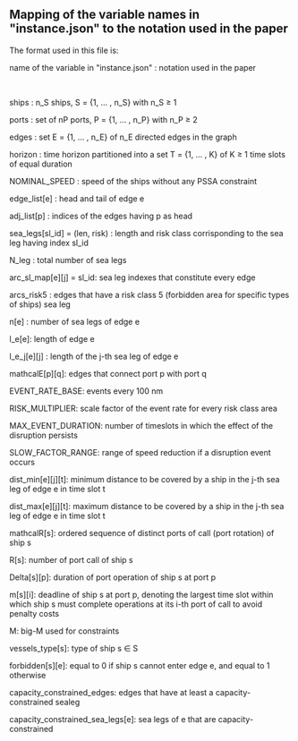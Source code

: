 ## Mapping of the variable names in "instance.json" to the notation used in the paper

The format used in this file is:

name of the variable in "instance.json" : notation used in the paper

<br>

ships : n_S ships, S = {1, … , n_S} with n_S ≥ 1

ports : set of nP ports, P = {1, … , n_P} with n_P ≥ 2

edges : set E = {1, … , n_E} of n_E directed edges in the graph

horizon : time horizon partitioned into a set T = {1, … , K} of K ≥ 1 time slots of equal duration

NOMINAL_SPEED : speed of the ships without any PSSA constraint

edge_list[e] : head and tail of edge e

adj_list[p] : indices of the edges having p as head

sea_legs[sl_id] = (len, risk) : length and risk class corrisponding to the sea leg having index sl_id

N_leg : total number of sea legs

arc_sl_map[e][j] = sl_id: sea leg indexes that constitute every edge

arcs_risk5 : edges that have a risk class 5 (forbidden area for specific types of ships) sea leg

n[e] : number of sea legs of edge e

l_e[e]: length of edge e

l_e_j[e][j] : length of the j-th sea leg of edge e

mathcalE[p][q]: edges that connect port p with port q

EVENT_RATE_BASE: events every 100 nm

RISK_MULTIPLIER: scale factor of the event rate for every risk class area

MAX_EVENT_DURATION: number of timeslots in which the effect of the disruption persists

SLOW_FACTOR_RANGE: range of speed reduction if a disruption event occurs

dist_min[e][j][t]: minimum distance to be covered by a ship in the j-th sea leg of edge e in time slot t

dist_max[e][j][t]: maximum distance to be covered by a ship in the j-th sea leg of edge e in time slot t

mathcalR[s]: ordered sequence of distinct ports of call (port rotation) of ship s

R[s]: number of port call of ship s

Delta[s][p]: duration of port operation of ship s at port p

m[s][i]: deadline of ship s at port p, denoting the largest time slot within which ship s must complete operations at its i-th port of call to avoid penalty costs

M: big-M used for constraints

vessels_type[s]: type of ship s ∈ S

forbidden[s][e]: equal to 0 if ship s cannot enter edge e, and equal to 1 otherwise

capacity_constrained_edges: edges that have at least a capacity-constrained sealeg

capacity_constrained_sea_legs[e]: sea legs of e that are capacity-constrained
